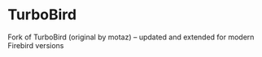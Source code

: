 # TurboBird
Fork of TurboBird (original by motaz) – updated and extended for modern Firebird versions
